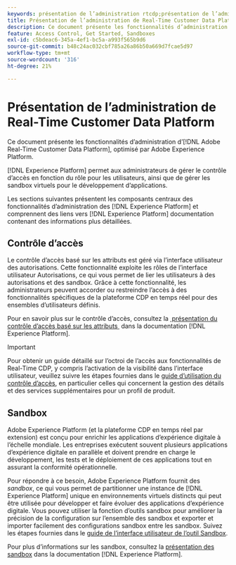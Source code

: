 ```yaml
---
keywords: présentation de l’administration rtcdp;présentation de l’administration
title: Présentation de l’administration de Real-Time Customer Data Platform
description: Ce document présente les fonctionnalités d’administration d’Adobe Real-Time Customer Data Platform, optimisé par Adobe Experience Platform.
feature: Access Control, Get Started, Sandboxes
exl-id: c5bdeac6-345a-4ef1-bc5a-a993f565b9d6
source-git-commit: b48c24ac032cbf785a26a86b50a669d7fcae5d97
workflow-type: tm+mt
source-wordcount: '316'
ht-degree: 21%

---
```


# Présentation de l’administration de Real-Time Customer Data Platform

Ce document présente les fonctionnalités d’administration d’[!DNL Adobe Real-Time Customer Data Platform], optimisé par Adobe Experience Platform.

[!DNL Experience Platform] permet aux administrateurs de gérer le contrôle d’accès en fonction du rôle pour les utilisateurs, ainsi que de gérer les sandbox virtuels pour le développement d’applications.

Les sections suivantes présentent les composants centraux des fonctionnalités d’administration des [!DNL Experience Platform] et comprennent des liens vers [!DNL Experience Platform] documentation contenant des informations plus détaillées.

## Contrôle d’accès

Le contrôle d’accès basé sur les attributs est géré via l’interface utilisateur des autorisations. Cette fonctionnalité exploite les rôles de l’interface utilisateur Autorisations, ce qui vous permet de lier les utilisateurs à des autorisations et des sandbox. Grâce à cette fonctionnalité, les administrateurs peuvent accorder ou restreindre l’accès à des fonctionnalités spécifiques de la plateforme CDP en temps réel pour des ensembles d’utilisateurs définis.

Pour en savoir plus sur le contrôle d’accès, consultez la [&#x200B; présentation du contrôle d’accès basé sur les attributs &#x200B;](/help/access-control/abac/overview.md) dans la documentation [!DNL Experience Platform].

>[!IMPORTANT]
>
>Pour obtenir un guide détaillé sur l’octroi de l’accès aux fonctionnalités de Real-Time CDP, y compris l’activation de la visibilité dans l’interface utilisateur, veuillez suivre les étapes fournies dans le [guide d’utilisation du contrôle d’accès](../../access-control/ui/overview.md), en particulier celles qui concernent la gestion des détails et des services supplémentaires pour un profil de produit.

## Sandbox

Adobe Experience Platform (et la plateforme CDP en temps réel par extension) est conçu pour enrichir les applications d’expérience digitale à l’échelle mondiale. Les entreprises exécutent souvent plusieurs applications d’expérience digitale en parallèle et doivent prendre en charge le développement, les tests et le déploiement de ces applications tout en assurant la conformité opérationnelle.

Pour répondre à ce besoin, Adobe Experience Platform fournit des *sandbox*, ce qui vous permet de partitionner une instance de [!DNL Experience Platform] unique en environnements virtuels distincts qui peut être utilisée pour développer et faire évoluer des applications d’expérience digitale. Vous pouvez utiliser la fonction d’outils sandbox pour améliorer la précision de la configuration sur l’ensemble des sandbox et exporter et importer facilement des configurations sandbox entre les sandbox. Suivez les étapes fournies dans le [guide de l’interface utilisateur de l’outil Sandbox](../../sandboxes/ui/sandbox-tooling.md).

Pour plus d’informations sur les sandbox, consultez la [présentation des sandbox](../../sandboxes/home.md) dans la documentation [!DNL Experience Platform].
